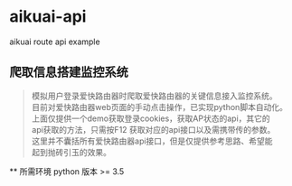 # aikuai-api
aikuai  route  api example

##  爬取信息搭建监控系统

>  模拟用户登录爱快路由器时爬取爱快路由器的关键信息接入监控系统。   
>  目前对爱快路由器web页面的手动点击操作，已实现python脚本自动化。  
>  上面仅提供一个demo获取登录cookies，获取AP状态的api，其它的   
>  api获取的方法，只需按F12 获取对应的api接口以及需携带传的参数。    
>  这里并不囊括所有爱快路由器api接口，但是仅提供参考思路、希望能  
>  起到抛砖引玉的效果。


** 所需环境 python 版本 >= 3.5    
